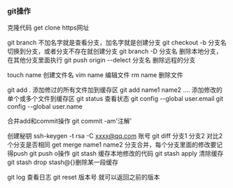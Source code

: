 ### git操作
克隆代码 get clone https网址

git branch 不加名字就是查看分支，加名字就是创建分支
git checkout -b 分支名 切换到分支，或者分支不存在就创建分支
git branch -D 分支名 删除本地分支，在其他分支里面执行
git push origin --delect 分支名  删除远程的分支

touch name 创建文件名
vim name 编辑文件
rm name 删除文件

git add . 添加修过的所有文件加到缓存区
git add name1 name2 .... 添加修改的单个或多个文件到缓存区
git status 查看状态
git config --global user.email
git config --global user.name

合并add和commit操作
git commit -am'注解'

创建秘钥
ssh-keygen -t rsa -C xxxx@qq.com 账号
git diff 分支1 分支2 对比2个分支是否相同
get merge name1 name2 分支合并，每个分支里面的修改要记得push
git push o操作
git stash 缓存本地修改的代码
git stash apply 清除缓存
git stash drop stash@{}删除某一段缓存

git log 查看日志
git reset 版本号 就可以返回之前的版本

